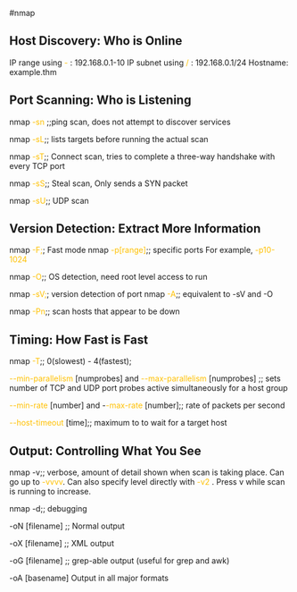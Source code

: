  #nmap
## Host Discovery: Who is Online

IP range using <span style="color:rgb(255, 192, 0)">-</span> : 192.168.0.1-10
IP subnet using <span style="color:rgb(255, 192, 0)">/</span> : 192.168.0.1/24
Hostname: example.thm
 
## Port Scanning: Who is Listening

nmap <span style="color:rgb(255, 192, 0)">-sn</span> ;;ping scan, does not attempt to discover services
<!--SR:!2025-05-25,40,190-->
nmap <span style="color:rgb(255, 192, 0)">-sL</span>;; lists targets before running the actual scan
<!--SR:!2025-07-11,165,310-->
nmap <span style="color:rgb(255, 192, 0)">-sT</span>;; Connect scan, tries to complete a three-way handshake with every TCP port
<!--SR:!2025-09-28,236,330-->
nmap <span style="color:rgb(255, 192, 0)">-sS</span>;; Steal scan, Only sends a SYN packet
<!--SR:!2026-04-21,345,290-->
nmap <span style="color:rgb(255, 192, 0)">-sU</span>;; UDP scan
<!--SR:!2025-11-01,262,330-->


## Version Detection: Extract More Information

nmap <span style="color:rgb(255, 192, 0)">-F;</span>; Fast mode
nmap <span style="color:rgb(255, 192, 0)">-p[range]</span>;; specific ports For example, <span style="color:rgb(255, 192, 0)">-p10-1024</span>
<!--SR:!2025-10-27,257,330-->
nmap <span style="color:rgb(255, 192, 0)">-O</span>;; OS detection, need root level access to run
<!--SR:!2026-03-07,319,290-->
nmap <span style="color:rgb(255, 192, 0)">-sV;</span>; version detection of port
nmap <span style="color:rgb(255, 192, 0)">-A</span>;; equivalent to -sV and -O
<!--SR:!2026-04-29,379,310-->
nmap <span style="color:rgb(255, 192, 0)">-Pn</span>;; scan hosts that appear to be down
<!--SR:!2025-05-21,10,130-->

## Timing: How Fast is Fast

nmap <span style="color:rgb(255, 192, 0)">-T</span>;; 0(slowest) - 4(fastest);
<!--SR:!2025-10-02,240,330-->
<span style="color:rgb(255, 192, 0)">--min-parallelism</span> [numprobes] and <span style="color:rgb(255, 192, 0)">--max-parallelism</span> [numprobes] ;; sets number of TCP and UDP port probes active simultaneously for a host group
<!--SR:!2025-05-15,16,130-->
<span style="color:rgb(255, 192, 0)">--min-rate</span> [number] and -<span style="color:rgb(255, 192, 0)">-max-rate</span> [number];; rate of packets per second
<!--SR:!2025-05-14,15,150-->
<span style="color:rgb(255, 192, 0)">--host-timeout</span> [time];; maximum to to wait for a target host
<!--SR:!2025-07-31,177,310-->

## Output: Controlling What You See

nmap -v;; verbose, amount of detail shown when scan is taking place. Can go up to <span style="color:rgb(255, 192, 0)">-vvvv</span>. Can also specify level directly with <span style="color:rgb(255, 192, 0)">-v2</span> . Press v while scan is running to increase.
<!--SR:!2025-11-21,275,330-->

nmap -d;; debugging
<!--SR:!2025-07-09,78,250-->

-oN [filename] ;; Normal output
<!--SR:!2026-04-19,351,290-->
-oX [filename] ;; XML output
<!--SR:!2025-10-23,253,330-->
-oG [filename] ;; grep-able output (useful for grep and awk)
<!--SR:!2025-11-09,270,330-->
-oA [basename]  Output in all major formats
